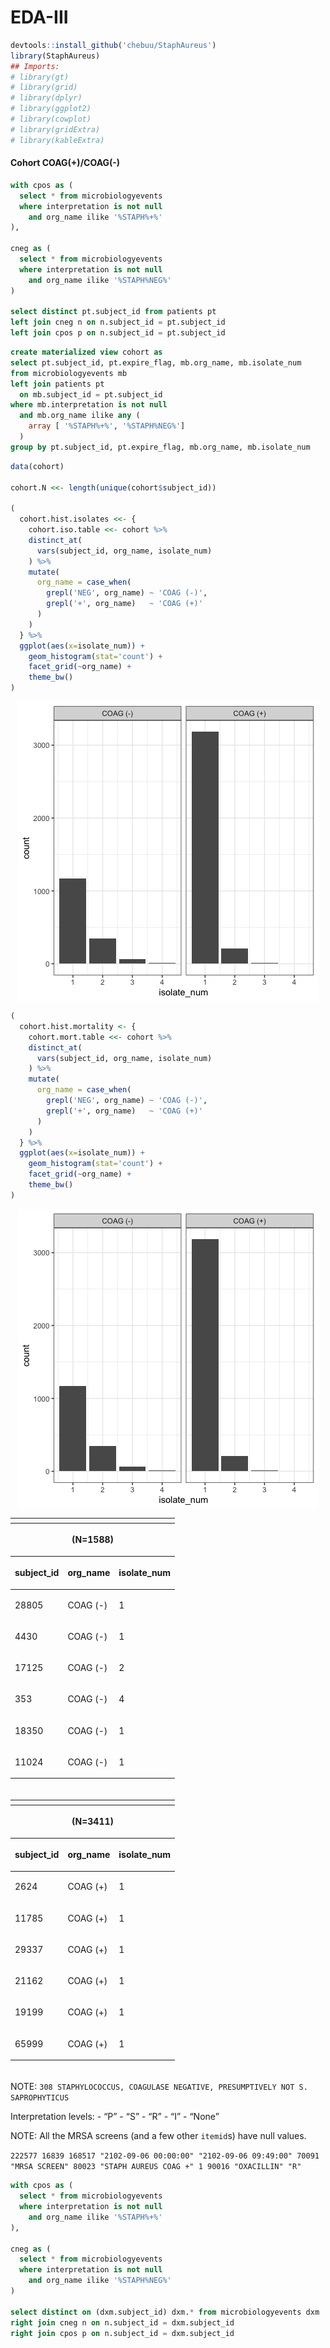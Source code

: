 EDA-III
================

``` r
devtools::install_github('chebuu/StaphAureus')
library(StaphAureus)
## Imports:
# library(gt)
# library(grid)
# library(dplyr)
# library(ggplot2)
# library(cowplot)
# library(gridExtra)
# library(kableExtra)
```

#### Cohort COAG(+)/COAG(-)

``` sql
with cpos as (
  select * from microbiologyevents 
  where interpretation is not null 
    and org_name ilike '%STAPH%+%'
),

cneg as (
  select * from microbiologyevents 
  where interpretation is not null 
    and org_name ilike '%STAPH%NEG%'
)

select distinct pt.subject_id from patients pt
left join cneg n on n.subject_id = pt.subject_id
left join cpos p on n.subject_id = pt.subject_id
```

``` sql
create materialized view cohort as
select pt.subject_id, pt.expire_flag, mb.org_name, mb.isolate_num 
from microbiologyevents mb
left join patients pt 
  on mb.subject_id = pt.subject_id
where mb.interpretation is not null 
  and mb.org_name ilike any (
    array [ '%STAPH%+%', '%STAPH%NEG%']
  )
group by pt.subject_id, pt.expire_flag, mb.org_name, mb.isolate_num
```

``` r
data(cohort)

cohort.N <<- length(unique(cohort$subject_id))

(
  cohort.hist.isolates <<- {
    cohort.iso.table <<- cohort %>%
    distinct_at(
      vars(subject_id, org_name, isolate_num)
    ) %>%
    mutate(
      org_name = case_when(
        grepl('NEG', org_name) ~ 'COAG (-)',
        grepl('+', org_name)   ~ 'COAG (+)'
      )
    )
  } %>% 
  ggplot(aes(x=isolate_num)) +
    geom_histogram(stat='count') +
    facet_grid(~org_name) +
    theme_bw() 
)
```

<img src="./EDA-III_files/figure-gfm/cohort_iso-1.png" style="display: block; margin: auto;" />

``` r
(
  cohort.hist.mortality <- {
    cohort.mort.table <<- cohort %>%
    distinct_at(
      vars(subject_id, org_name, isolate_num)
    ) %>%
    mutate(
      org_name = case_when(
        grepl('NEG', org_name) ~ 'COAG (-)',
        grepl('+', org_name)   ~ 'COAG (+)'
      )
    )
  } %>% 
  ggplot(aes(x=isolate_num)) +
    geom_histogram(stat='count') +
    facet_grid(~org_name) +
    theme_bw() 
)
```

<img src="./EDA-III_files/figure-gfm/cohort_mrt-1.png" style="display: block; margin: auto;" />

<!--html_preserve-->

<div id="bbmiujjipp" style="overflow-x:auto;overflow-y:auto;width:auto;height:auto;">

<table class="gt_table">

<thead class="gt_header">

<tr>

<th colspan="3" class="gt_heading gt_title gt_font_normal" style>

</th>

</tr>

<tr>

<th colspan="3" class="gt_heading gt_subtitle gt_font_normal gt_bottom_border" style>

(N=1588)

</th>

</tr>

</thead>

<thead class="gt_col_headings">

<tr>

<th class="gt_col_heading gt_columns_bottom_border gt_center" rowspan="1" colspan="1">

subject\_id

</th>

<th class="gt_col_heading gt_columns_bottom_border gt_left" rowspan="1" colspan="1">

org\_name

</th>

<th class="gt_col_heading gt_columns_bottom_border gt_center" rowspan="1" colspan="1">

isolate\_num

</th>

</tr>

</thead>

<tbody class="gt_table_body">

<tr>

<td class="gt_row gt_center">

28805

</td>

<td class="gt_row gt_left">

COAG (-)

</td>

<td class="gt_row gt_center">

1

</td>

</tr>

<tr>

<td class="gt_row gt_center">

4430

</td>

<td class="gt_row gt_left">

COAG (-)

</td>

<td class="gt_row gt_center">

1

</td>

</tr>

<tr>

<td class="gt_row gt_center">

17125

</td>

<td class="gt_row gt_left">

COAG (-)

</td>

<td class="gt_row gt_center">

2

</td>

</tr>

<tr>

<td class="gt_row gt_center">

353

</td>

<td class="gt_row gt_left">

COAG (-)

</td>

<td class="gt_row gt_center">

4

</td>

</tr>

<tr>

<td class="gt_row gt_center">

18350

</td>

<td class="gt_row gt_left">

COAG (-)

</td>

<td class="gt_row gt_center">

1

</td>

</tr>

<tr>

<td class="gt_row gt_center">

11024

</td>

<td class="gt_row gt_left">

COAG (-)

</td>

<td class="gt_row gt_center">

1

</td>

</tr>

</tbody>

<tfoot class="gt_sourcenotes">

<tr>

<td class="gt_sourcenote" colspan="3">

</td>

</tr>

</tfoot>

</table>

</div>

<!--/html_preserve-->

<!--html_preserve-->

<div id="buegjtmzrv" style="overflow-x:auto;overflow-y:auto;width:auto;height:auto;">

<table class="gt_table">

<thead class="gt_header">

<tr>

<th colspan="3" class="gt_heading gt_title gt_font_normal" style>

</th>

</tr>

<tr>

<th colspan="3" class="gt_heading gt_subtitle gt_font_normal gt_bottom_border" style>

(N=3411)

</th>

</tr>

</thead>

<thead class="gt_col_headings">

<tr>

<th class="gt_col_heading gt_columns_bottom_border gt_center" rowspan="1" colspan="1">

subject\_id

</th>

<th class="gt_col_heading gt_columns_bottom_border gt_left" rowspan="1" colspan="1">

org\_name

</th>

<th class="gt_col_heading gt_columns_bottom_border gt_center" rowspan="1" colspan="1">

isolate\_num

</th>

</tr>

</thead>

<tbody class="gt_table_body">

<tr>

<td class="gt_row gt_center">

2624

</td>

<td class="gt_row gt_left">

COAG (+)

</td>

<td class="gt_row gt_center">

1

</td>

</tr>

<tr>

<td class="gt_row gt_center">

11785

</td>

<td class="gt_row gt_left">

COAG (+)

</td>

<td class="gt_row gt_center">

1

</td>

</tr>

<tr>

<td class="gt_row gt_center">

29337

</td>

<td class="gt_row gt_left">

COAG (+)

</td>

<td class="gt_row gt_center">

1

</td>

</tr>

<tr>

<td class="gt_row gt_center">

21162

</td>

<td class="gt_row gt_left">

COAG (+)

</td>

<td class="gt_row gt_center">

1

</td>

</tr>

<tr>

<td class="gt_row gt_center">

19199

</td>

<td class="gt_row gt_left">

COAG (+)

</td>

<td class="gt_row gt_center">

1

</td>

</tr>

<tr>

<td class="gt_row gt_center">

65999

</td>

<td class="gt_row gt_left">

COAG (+)

</td>

<td class="gt_row gt_center">

1

</td>

</tr>

</tbody>

<tfoot class="gt_sourcenotes">

<tr>

<td class="gt_sourcenote" colspan="3">

</td>

</tr>

</tfoot>

</table>

</div>

<!--/html_preserve-->

NOTE: `308 STAPHYLOCOCCUS, COAGULASE NEGATIVE, PRESUMPTIVELY NOT S.
SAPROPHYTICUS`

Interpretation levels: - “P” - “S” - “R” - “I” - “None”

NOTE: All the MRSA screens (and a few other `itemid`s) have null values.

`222577 16839 168517 "2102-09-06 00:00:00" "2102-09-06 09:49:00" 70091
"MRSA SCREEN" 80023 "STAPH AUREUS COAG +" 1 90016 "OXACILLIN" "R"`

``` sql
with cpos as (
  select * from microbiologyevents 
  where interpretation is not null 
    and org_name ilike '%STAPH%+%'
),

cneg as (
  select * from microbiologyevents 
  where interpretation is not null 
    and org_name ilike '%STAPH%NEG%'
)

select distinct on (dxm.subject_id) dxm.* from microbiologyevents dxm
right join cneg n on n.subject_id = dxm.subject_id
right join cpos p on n.subject_id = dxm.subject_id
```
